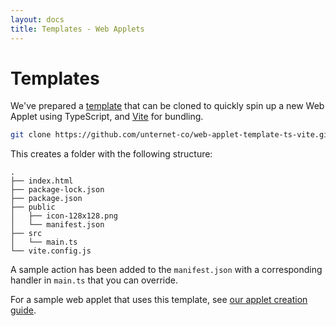 ```yaml
---
layout: docs
title: Templates - Web Applets
---
```


# Templates

We've prepared a <a href="https://github.com/unternet-co/web-applet-template-ts-vite" target="_blank">template</a> that can be cloned to quickly spin up a new Web Applet using TypeScript, and <a href="https://vite.dev" target="_blank">Vite</a> for bundling.

```bash
git clone https://github.com/unternet-co/web-applet-template-ts-vite.git
```

This creates a folder with the following structure:

```
.
├── index.html
├── package-lock.json
├── package.json
├── public
│   ├── icon-128x128.png
│   └── manifest.json
├── src
│   └── main.ts
└── vite.config.js
```

A sample action has been added to the `manifest.json` with a corresponding handler in `main.ts` that you can override.

For a sample web applet that uses this template, see [our applet creation guide](/docs/web-applets/guides/creating-an-applet).

